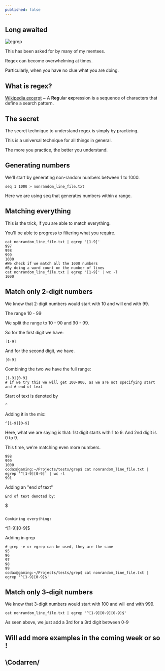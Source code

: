 ```yaml
---
published: false
---
```

## Long awaited
![egrep](https://github.com/codarrenvelvindron/codarrenvelvindron.github.io/raw/master/images/egrep.jpg)

This has been asked for by many of my mentees.

Regex can become overwhelming at times.

Particularly, when you have no clue what you are doing.

## What is regex?
[Wikipedia excerpt](https://en.wikipedia.org/wiki/Regular_expression) ~ A **Reg**ular **ex**pression is a sequence of characters that define a search pattern.

## The secret
The secret technique to understand regex is simply by practicing.

This is a universal technique for all things in general.

The more you practice, the better you understand.

## Generating numbers
We'll start by generating non-random numbers between 1 to 1000.
```
seq 1 1000 > nonrandom_line_file.txt
```
Here we are using seq that generates numbers within a range.

## Matching everything
This is the trick, if you are able to match everything.

You'll be able to progress to filtering what you require.

```
cat nonrandom_line_file.txt | egrep '[1-9]'
997
998
999
1000
#We check if we match all the 1000 numbers
#By doing a word count on the number of lines
cat nonrandom_line_file.txt | egrep '[1-9]' | wc -l
1000
```
## Match only 2-digit numbers
We know that 2-digit numbers would start with 10
and will end with 99.

The range 10 - 99

We split the range to 10 - 90 and 90 - 99.

So for the first digit we have:
```
[1-9]
```
And for the second digit, we have.
```
[0-9]
```

Combining the two we have the full range:
```
[1-9][0-9]
# if we try this we will get 100-900, as we are not specifying start and # end of text
```

Start of text is denoted by
```
^
```

Adding it in the mix:
```
^[1-9][0-9]
```
Here, what we are saying is that:
1st digit starts with 1 to 9.
And 2nd digit is 0 to 9.

This time, we're matching even more numbers.
```
998
999
1000
codax@gaming:~/Projects/tests/grep$ cat nonrandom_line_file.txt | egrep '^[1-9][0-9]' | wc -l
991

```

Adding an "end of text"
```
End of text denoted by:
```
$
```

Combining everything:
```
^[1-9][0-9]$


Adding in grep

```
# grep -e or egrep can be used, they are the same
95
96
97
98
99
codax@gaming:~/Projects/tests/grep$ cat nonrandom_line_file.txt | egrep '^[1-9][0-9]$'
```

## Match only 3-digit numbers
We know that 3-digit numbers would start with 100
and will end with 999.
```
cat nonrandom_line_file.txt | egrep '^[1-9][0-9][0-9]$' 
```

As seen above, we just add a 3rd for a 3rd digit between 0-9

## Will add more examples in the coming week or so !
## \Codarren/
